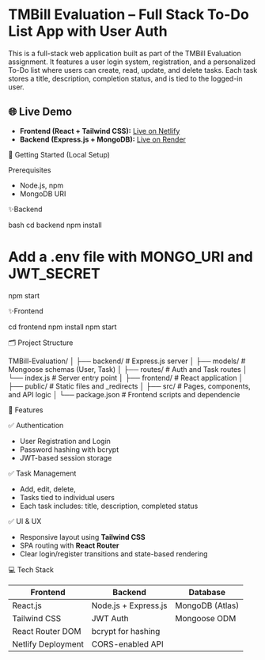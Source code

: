 # TMBill Evaluation – Full Stack To-Do List App with User Auth

This is a full-stack web application built as part of the TMBill Evaluation assignment. 
It features a user login system, registration, and a personalized To-Do list where users can create, read, update, and delete tasks. 
Each task stores a title, description, completion status, and is tied to the logged-in user.

## 🌐 Live Demo

- **Frontend (React + Tailwind CSS):** [Live on Netlify](https://glistening-kitsune-9ae470.netlify.app/) 
- **Backend (Express.js + MongoDB):** [Live on Render](https://github.com/VishnuSinha7600/TMBill_Evaluation)


🚀 Getting Started (Local Setup)

 Prerequisites
- Node.js, npm
- MongoDB URI

✨Backend

bash
cd backend
npm install
# Add a .env file with MONGO_URI and JWT_SECRET
npm start

✨Frontend

cd frontend
npm install
npm start


🗂️ Project Structure

TMBill-Evaluation/
│
├── backend/ # Express.js server
│ ├── models/ # Mongoose schemas (User, Task)
│ ├── routes/ # Auth and Task routes
│ └── index.js # Server entry point
│
├── frontend/ # React application
│ ├── public/ # Static files and _redirects
│ ├── src/ # Pages, components, and API logic
│ └── package.json # Frontend scripts and dependencie


🔐 Features

✅ Authentication
- User Registration and Login
- Password hashing with bcrypt
- JWT-based session storage

✅ Task Management
- Add, edit, delete,
- Tasks tied to individual users
- Each task includes: title, description, completed status

 ✅ UI & UX
- Responsive layout using **Tailwind CSS**
- SPA routing with **React Router**
- Clear login/register transitions and state-based rendering

  

💻 Tech Stack

| Frontend              | Backend               | Database         |
|-----------------------|------------------------|------------------|
| React.js              | Node.js + Express.js   | MongoDB (Atlas)  |
| Tailwind CSS          | JWT Auth               | Mongoose ODM     |
| React Router DOM      | bcrypt for hashing     |                  |
| Netlify Deployment    | CORS-enabled API       |                  |




